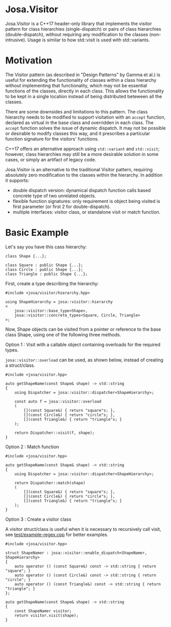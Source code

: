 # Josa.Visitor
Josa.Visitor is a C++17 header-only library that implements the visitor pattern for class hierarchies (single-dispatch) or pairs of class hierarchies (double-dispatch), without requiring any modification to the classes (non-intrusive). Usage is similar to how std::visit is used with std::variants.

# Motivation

The Visitor pattern (as described in "Design Patterns" by Gamma et al.) is useful for extending the functionality of classes within a class hierarchy without implementing that functionality, which may not be essential functions of the classes, directly in each class. This allows the functionality to be kept in a single location instead of being distributed beteween all the classes.

There are some downsides and limitations to this pattern. The class hierarchy needs to be modified to support visitation with an `accept` function, declared as virtual in the base class and overridden in each class. The `accept` function solves the issue of dynamic dispatch. It may not be possible or desirable to modify classes this way, and it prescribes a particular function signature for the visitors' functions.

C++17 offers an alternative approach using `std::variant` and `std::visit`; however, class hierarchies may still be a more desirable solution in some cases, or simply an artifact of legacy code.

Josa.Visitor is an alternative to the traditional Visitor pattern, requiring absolutely zero modification to the classes within the hierarchy. In addition it supports:

- double dispatch version: dynamical dispatch function calls based concrete type of two unrelated objects.
- flexible function signatures: only requirement is object being visited is first parameter (or first 2 for double-dispatch).
- multiple interfaces: visitor class, or standalone visit or match function.

# Basic Example

Let's say you have this cass hierarchy:

```
class Shape {...};

class Square : public Shape {...};
class Circle : public Shape {...};
class Triangle : public Shape {...};

```

First, create a type describing the hierarchy:

```
#include <josa/visitor/hierarchy.hpp>

using ShapeHierarchy = josa::visitor::hierarchy
<
    josa::visitor::base_type<Shape>,
    josa::visitor::concrete_types<Square, Circle, Triangle>
>;
```

Now, Shape objects can be visited from a pointer or reference to the base class Shape, using one of the following three methods.


Option 1 : Visit with a callable object containing overloads for the required types.

`josa::visitor::overload` can be used, as shown below, instead of creating a struct/class.

```
#include <josa/visitor.hpp>

auto getShapeName(const Shape& shape) -> std::string
{
    using Dispatcher = josa::visitor::dispatcher<ShapeHierarchy>;

    const auto f = josa::visitor::overload
    (
        [](const Square&) { return "square"s; },
        [](const Circle&) { return "circle"s; },
        [](const Triangle&) { return "triangle"s; }
    );

    return Dispatcher::visit(f, shape);
}
```

Option 2 : Match function

```
#include <josa/visitor.hpp>

auto getShapeName(const Shape& shape) -> std::string
{
    using Dispatcher = josa::visitor::dispatcher<ShapeHierarchy>;

    return Dispatcher::match(shape)
    (
        [](const Square&) { return "square"s; },
        [](const Circle&) { return "circle"s; },
        [](const Triangle&) { return "triangle"s; }
    );
}
```
Option 3 : Create a visitor class

A visitor struct/class is useful when it is necessary to recursively call visit, see [test/example-regex.cpp](test/example-regex.cpp) for better examples.

```
#include <josa/visitor.hpp>

struct ShapeNamer : josa::visitor::enable_dispatch<ShapeNamer, ShapeHierarchy>
{
    auto operator () (const Square&) const -> std::string { return "square"; }
    auto operator () (const Circle&) const -> std::string { return "circle"; }
    auto operator () (const Triangle&) const -> std::string { return "triangle"; }
};

auto getShapeName(const Shape& shape) -> std::string
{
    const ShapeNamer visitor;
    return visitor.visit(shape);
}

```
